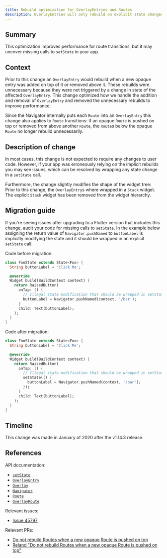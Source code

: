 ```yaml
---
title: Rebuild optimization for OverlayEntries and Routes
description: OverlayEntries will only rebuild on explicit state changes.
---
```


## Summary

This  optimization improves performance for route transitions, but it may
uncover missing calls to `setState` in your app.

## Context

Prior to this change an `OverlayEntry` would rebuild when a new opaque entry
was added on top of it or removed above it. These rebuilds were unnecessary
because they were not triggered by a change in state of the affected
`OverlayEntry`. This change optimized how we handle the addition and removal of
`OverlayEntry` and removed the unnecessary rebuilds to improve performance.

Since the Navigator internally puts each `Route` into an `OverlayEntry` this
change also applies to `Route` transitions: If an opaque `Route` is pushed on
top or removed from above another `Route`, the `Route`s below the opaque `Route`
no longer rebuild unnecessarily.

## Description of change

In most cases, this change is not expected to require any changes to user code.
However, if your app was erroneously relying on the implicit rebuilds you may
see issues, which can be resolved by wrapping any state change in a `setState`
call.

Furthermore, the change slightly modifies the shape of the widget tree: Prior
to this change, the `OverlayEntry`s where wrapped in a `Stack` widget. The
explicit `Stack` widget has been removed from the widget hierarchy.

## Migration guide

If you're seeing issues after upgrading to a Flutter version that includes this
change, audit your code for missing calls to `setState`. In the example below
assigning the return value of `Navigator.pushNamed` to `buttonLabel` is
implicitly modifying the state and it should be wrapped in an explicit
`setState` call.

Code before migration:

<!-- skip -->
```dart
class FooState extends State<Foo> {
  String buttonLabel = 'Click Me';

  @override
  Widget build(BuildContext context) {
    return RaisedButton(
      onTap: () {
        // Illegal state modification that should be wrapped in setState.
        buttonLabel = Navigator.pushNamed(context, '/bar');
      }
      child: Text(buttonLabel);
    );
  }
}
```

Code after migration:

<!-- skip -->
```dart
class FooState extends State<Foo> {
  String buttonLabel = 'Click Me';

  @override
  Widget build(BuildContext context) {
    return RaisedButton(
      onTap: () {
        // Illegal state modification that should be wrapped in setState.
        setState(() {
          buttonLabel = Navigator.pushNamed(context, '/bar');
        });
      }
      child: Text(buttonLabel);
    );
  }
}
```

## Timeline

This change was made in January of 2020 after the v1.14.3 release.

## References

API documentation:
* [`setState`]
* [`OverlayEntry`]
* [`Overlay`]
* [`Navigator`]
* [`Route`]
* [`OverlayRoute`]

Relevant issues:
* [Issue 45797]

Relevant PRs:
* [Do not rebuild Routes when a new opaque Route is pushed on top]
* [Reland "Do not rebuild Routes when a new opaque Route is pushed on top"]

[`OverlayEntry`]: {{site.api}}/flutter/widgets/OverlayEntry-class.html
[`Overlay`]: {{site.api}}/flutter/widgets/Overlay-class.html
[`Navigator`]: {{site.api}}/flutter/widgets/Navigator-class.html
[`Route`]: {{site.api}}/flutter/widgets/Route-class.html
[`OverlayRoute`]: {{site.api}}/flutter/widgets/OverlayRoute-class.html
[`setState`]: {{site.api}}/flutter/widgets/State/setState.html
[Issue 45797]: {{site.github}}/flutter/flutter/issues/45797
[Do not rebuild Routes when a new opaque Route is pushed on top]: {{site.github}}/flutter/flutter/pull/48900
[Reland "Do not rebuild Routes when a new opaque Route is pushed on top"]: {{site.github}}/flutter/flutter/pull/49376
